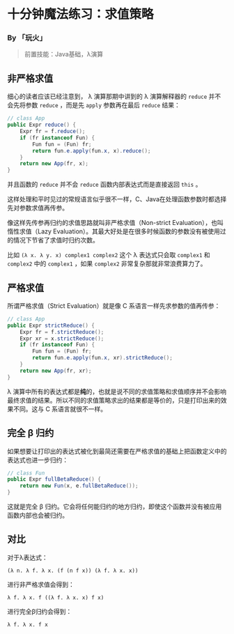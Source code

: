 # 十分钟魔法练习：求值策略

### By 「玩火」

> 前置技能：Java基础，λ演算

## 非严格求值

细心的读者应该已经注意到， λ 演算那期中讲到的 λ 演算解释器的 `reduce` 并不会先将参数 `reduce` ，而是先 `apply` 参数再在最后 `reduce` 结果：

```java
// class App
public Expr reduce() {
    Expr fr = f.reduce();
    if (fr instanceof Fun) {
        Fun fun = (Fun) fr;
        return fun.e.apply(fun.x, x).reduce();
    }
    return new App(fr, x);
}
```

并且函数的 `reduce` 并不会 `reduce` 函数内部表达式而是直接返回 `this` 。

这样处理和平时见过的常规语言似乎很不一样，C、Java在处理函数参数时都选择先对参数求值再传参。

像这样先传参再归约的求值思路就叫非严格求值（Non-strict Evaluation），也叫惰性求值（Lazy Evaluation）。其最大好处是在很多时候函数的参数没有被使用过的情况下节省了求值时归约次数。

比如 `(λ x. λ y. x) complex1 complex2` 这个 λ 表达式只会取 `complex1` 和 `complex2` 中的 `complex1` ，如果 `complex2` 非常复杂那就非常浪费算力了。

## 严格求值

所谓严格求值（Strict Evaluation）就是像 C 系语言一样先求参数的值再传参：

```java
// class App
public Expr strictReduce() {
    Expr fr = f.strictReduce();
    Expr xr = x.strictReduce();
    if (fr instanceof Fun) {
        Fun fun = (Fun) fr;
        return fun.e.apply(fun.x, xr).strictReduce();
    }
    return new App(fr, xr);
}
```

λ 演算中所有的表达式都是**纯**的，也就是说不同的求值策略和求值顺序并不会影响最终求值的结果。所以不同的求值策略求出的结果都是等价的，只是打印出来的效果不同。这与 C 系语言就很不一样。

## 完全 β 归约

如果想要让打印出的表达式被化到最简还需要在严格求值的基础上把函数定义中的表达式也进一步归约：

```java
// class Fun
public Expr fullBetaReduce() {
    return new Fun(x, e.fullBetaReduce());
}
```

这就是完全 β 归约。它会将任何能归约的地方归约，即使这个函数并没有被应用函数内部也会被归约。

## 对比

对于λ表达式：

````
(λ n. λ f. λ x. (f (n f x)) (λ f. λ x. x))
````

进行非严格求值会得到：

```
λ f. λ x. f ((λ f. λ x. x) f x)
```

进行完全β归约会得到：

```
λ f. λ x. f x
```





